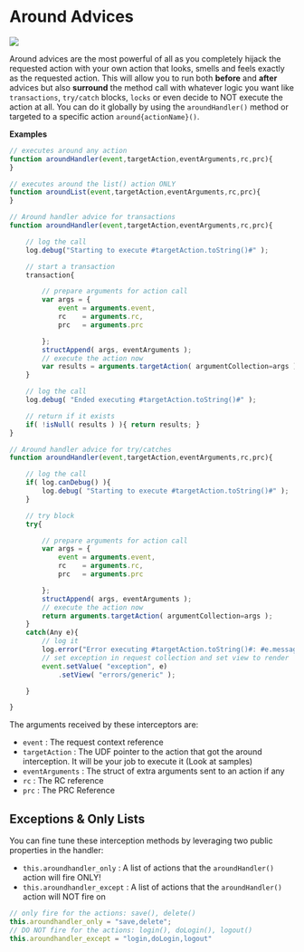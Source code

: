 # Around Advices

![](https://github.com/ortus/coldbox-platform-documentation/tree/24d3f3d16693b36ca41bf5ce0329c6ff33316ef0/images/eventhandler-around.jpg)

Around advices are the most powerful of all as you completely hijack the requested action with your own action that looks, smells and feels exactly as the requested action. This will allow you to run both **before** and **after** advices but also **surround** the method call with whatever logic you want like `transactions`, `try/catch` blocks, `locks` or even decide to NOT execute the action at all. You can do it globally by using the `aroundHandler()` method or targeted to a specific action `around{actionName}()`.

**Examples**

```javascript
// executes around any action
function aroundHandler(event,targetAction,eventArguments,rc,prc){
}

// executes around the list() action ONLY
function aroundList(event,targetAction,eventArguments,rc,prc){
}

// Around handler advice for transactions
function aroundHandler(event,targetAction,eventArguments,rc,prc){

    // log the call
    log.debug("Starting to execute #targetAction.toString()#" );

    // start a transaction
    transaction{

        // prepare arguments for action call
        var args = {
            event = arguments.event,
            rc    = arguments.rc,
            prc   = arguments.prc

        };
        structAppend( args, eventArguments );
        // execute the action now
        var results = arguments.targetAction( argumentCollection=args );
    }

    // log the call
    log.debug( "Ended executing #targetAction.toString()#" );

    // return if it exists
    if( !isNull( results ) ){ return results; }
}

// Around handler advice for try/catches
function aroundHandler(event,targetAction,eventArguments,rc,prc){

    // log the call
    if( log.canDebug() ){
        log.debug( "Starting to execute #targetAction.toString()#" );
    }

    // try block
    try{

        // prepare arguments for action call
        var args = {
            event = arguments.event,
            rc    = arguments.rc,
            prc   = arguments.prc

        };
        structAppend( args, eventArguments );
        // execute the action now
        return arguments.targetAction( argumentCollection=args );
    }
    catch(Any e){
        // log it
        log.error("Error executing #targetAction.toString()#: #e.message# #e.detail#", e);
        // set exception in request collection and set view to render
        event.setValue( "exception", e)
            .setView( "errors/generic" );

    }

}
```

The arguments received by these interceptors are:

* `event` : The request context reference
* `targetAction` : The UDF pointer to the action that got the around interception. It will be your job to execute it \(Look at samples\)
* `eventArguments` : The struct of extra arguments sent to an action if any
* `rc` : The RC reference
* `prc` : The PRC Reference

## Exceptions & Only Lists

You can fine tune these interception methods by leveraging two public properties in the handler:

* `this.aroundhandler_only` : A list of actions that the `aroundHandler()` action will fire ONLY!
* `this.aroundhandler_except` : A list of actions that the `aroundHandler()` action will NOT fire on

```javascript
// only fire for the actions: save(), delete()
this.aroundhandler_only = "save,delete";
// DO NOT fire for the actions: login(), doLogin(), logout()
this.aroundhandler_except = "login,doLogin,logout"
```

